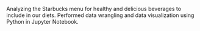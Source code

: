 Analyzing the Starbucks menu for healthy and delicious beverages to include in our diets.
Performed data wrangling and data visualization using Python in Jupyter Notebook.  
